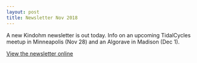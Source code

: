 ```yaml
---
layout: post
title: Newsletter Nov 2018
---
```


A new Kindohm newsletter is out today. Info on an upcoming TidalCycles meetup in Minneapolis (Nov 28) and
an Algorave in Madison (Dec 1). 

[View the newsletter online](https://mailchi.mp/44b0b4d3b2fd/tidal-meetup-and-madison-algorave)

